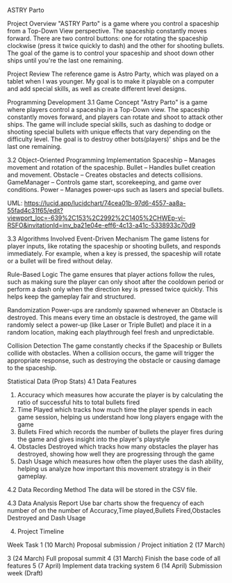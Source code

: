 ASTRY Parto

Project Overview
"ASTRY Parto" is a game where you control a spaceship from a Top-Down View perspective. The spaceship constantly moves forward. There are two control buttons: one for rotating the spaceship clockwise (press it twice quickly to dash) and the other for shooting bullets. The goal of the game is to control your spaceship and shoot down other ships until you're the last one remaining.

Project Review
The reference game is Astro Party, which was played on a tablet when I was younger. My goal is to make it playable on a computer and add special skills, as well as create different level designs.

Programming Development
3.1 Game Concept
"Astry Parto" is a game where players control a spaceship in a Top-Down view. The spaceship constantly moves forward, and players can rotate and shoot to attack other ships. The game will include special skills, such as dashing to dodge or shooting special bullets with unique effects that vary depending on the difficulty level. The goal is to destroy other bots(players)' ships and be the last one remaining.

3.2  Object-Oriented Programming Implementation
Spaceship – Manages movement and rotation of the spaceship.
Bullet – Handles bullet creation and movement.
Obstacle – Creates obstacles and detects collisions.
GameManager – Controls game start, scorekeeping, and game over conditions.
Power – Manages power-ups such as lasers and special bullets.

UML: https://lucid.app/lucidchart/74cea01b-97d6-4557-aa8a-55fad4c31f65/edit?viewport_loc=-639%2C153%2C2992%2C1405%2CHWEp-vi-RSFO&invitationId=inv_ba21e04e-eff6-4c13-a41c-5338933c70d9


3.3 Algorithms Involved
Event-Driven Mechanism
 The game listens for player inputs, like rotating the spaceship or shooting bullets, and responds immediately. For example, when a key is pressed, the spaceship will rotate or a bullet will be fired without delay.


Rule-Based Logic
 The game ensures that player actions follow the rules, such as making sure the player can only shoot after the cooldown period or perform a dash only when the direction key is pressed twice quickly. This helps keep the gameplay fair and structured.


Randomization
 Power-ups are randomly spawned whenever an Obstacle is destroyed. This means every time an obstacle is destroyed, the game will randomly select a power-up (like Laser or Triple Bullet) and place it in a random location, making each playthrough feel fresh and unpredictable.


Collision Detection
 The game constantly checks if the Spaceship or Bullets collide with obstacles. When a collision occurs, the game will trigger the appropriate response, such as destroying the obstacle or causing damage to the spaceship.


Statistical Data (Prop Stats)
4.1 Data Features

1. Accuracy which measures how accurate the player is by calculating the ratio of successful hits to total bullets fired
2. Time Played which tracks how much time the player spends in each game session, helping us understand how long players engage with the game
3. Bullets Fired which records the number of bullets the player fires during the game and gives insight into the player's playstyle
4. Obstacles Destroyed which tracks how many obstacles the player has destroyed, showing how well they are progressing through the game
5. Dash Usage which measures how often the player uses the dash ability, helping us analyze how important this movement strategy is in their gameplay.



4.2 Data Recording Method
The data will be stored in the CSV file.

4.3 Data Analysis Report
Use bar charts show the frequency of each number of on the number of Accuracy,Time played,Bullets Fired,Obstacles Destroyed and Dash Usage

4. Project Timeline

Week
Task
1 (10 March)
Proposal submission / Project initiation
2 (17 March)


3 (24 March)
Full proposal summit
4 (31 March)
Finish the base code of all features
5 (7 April)
Implement data tracking system 
6 (14 April)
Submission week (Draft)





